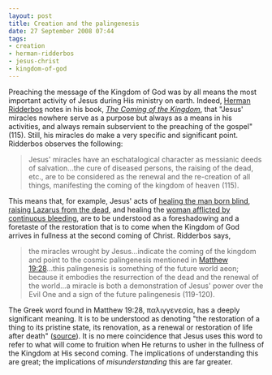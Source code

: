 ```yaml
---
layout: post
title: Creation and the palingenesis
date: 27 September 2008 07:44
tags:
- creation
- herman-ridderbos
- jesus-christ
- kingdom-of-god
---
```

<p>Preaching the message of the Kingdom of God was by all means the most important activity of Jesus during His ministry on earth.  Indeed, <a href="http://en.wikipedia.org/wiki/Herman_Nicolaas_Ridderbos">Herman Ridderbos</a> notes in his book, <a href="http://www.amazon.com/Coming-Kingdom-Herman-N-Ribberbos/dp/0875524087"><span style="font-style: italic;">The Coming of the Kingdom</span></a>, that "Jesus' miracles nowhere serve as a purpose but always as a means in his activities, and always remain subservient to the preaching of the gospel" (115).  Still, his miracles do make a very specific and significant point.  Ridderbos observes the following:</p>

<blockquote>
Jesus' miracles have an eschatalogical character as messianic deeds of salvation...the cure of diseased persons, the raising of the dead, etc., are to be considered as the renewal and the re-creation of all things, manifesting the coming of the kingdom of heaven (115).
</blockquote>

<p>This means that, for example, Jesus' acts of <a href="http://www.biblegateway.com/passage/?search=john%209&amp;version=31">healing the man born blind</a>, <a href="http://www.biblegateway.com/passage/?search=john%2011;&amp;version=31;">raising Lazarus from the dead</a>, and healing the <a href="http://www.biblegateway.com/passage/?search=luke%208:40-48;&amp;version=31;">woman afflicted by continuous bleeding</a>, are to be understood as a foreshadowing and a foretaste of the restoration that is to come when the Kingdom of God arrives in fullness at the second coming of Christ.  Ridderbos says,</p>

<blockquote>
the miracles wrought by Jesus...indicate the coming of the kingdom and point to the cosmic palingenesis mentioned in <a href="http://bible.crosswalk.com/OnlineStudyBible/bible.cgi?new=1&amp;word=matthew+19%3A28&amp;section=0&amp;version=niv&amp;language=en">Matthew 19:28</a>...this palingenesis is something of the future world aeon; because it embodies the resurrection of the dead and the renewal of the world...a miracle is both a demonstration of Jesus' power over the Evil One and a sign of the future palingenesis (119-120).
</blockquote>

The Greek word found in Matthew 19:28, &pi;&alpha;&lambda;&iota;&gamma;&gamma;&epsilon;&nu;&epsilon;&sigma;ί&alpha;, has a deeply significant meaning.  It is to be understood as denoting "the restoration of a thing to its pristine state, its renovation, as a renewal or restoration of life after death" (<a href="http://www.biblestudytools.net/Lexicons/Greek/grk.cgi?number=3824&amp;version=nas">source</a>).  It is no mere coincidence that Jesus uses this word to refer to what will come to fruition when He returns to usher in the fullness of the Kingdom at His second coming.   The implications of understanding this are great; the implications of <span style="font-style: italic;">misunderstanding</span> this are far greater.
